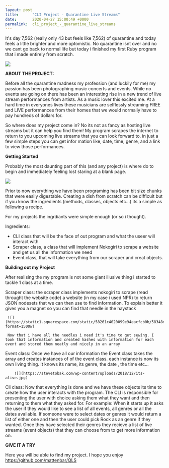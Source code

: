 ```yaml
---
layout: post
title:      "CLI Project - Quarantine Live Streams"
date:       2020-04-27 15:00:49 +0000
permalink:  cli_project_-_quarantine_live_streams
---
```



It's day 7,562 (really only 43 but feels like 7,562) of quarantine and today feels a little brighter and more optomistic. No quarantine isnt over and no we cant go back to normal life but today i finished my first Ruby program that i made entirely from scratch.

![](https://i.chzbgr.com/full/2590969088/hF77B983F/i-can-see-the-light)

**ABOUT THE PROJECT:**

Before all the quarantine madness my profession (and luckily for me) my passion has been photographing music concerts and events. While no events are going on there has been an interesting rise in a new trend of live stream performances from artists. As a music lover this excited me. At a hard time in everyones lives these musicians are selflessly streaming FREE and LIVE performances from their homes that we would normally have to pay hundreds of dollars for.

So where does my project come in? No its not as fancy as hosting live streams but it can help you find them! My program scrapes the internet to return to you upcoming live streams that you can look forward to. in just a few simple steps you can get infor mation like, date, time, genre, and a link to view those performances.

**Getting Started**

Probably the most daunting part of this (and any project) is where do to begin and immediately feeling lost staring at a blank page.

![](https://miro.medium.com/max/1400/1*6vFBPhHBK_vva5nOoGEwcw.png)

Prior to now everything we have been programing has been bit size chunks that were easily digestable. Creating a dish from scratch can be difficult but if you know the ingredients (methods, classes, objects etc...) its a simple as following a recipe.

For my projects the ingrdiants were simple enough (or so i thought).

Ingredients: 
  - CLI class that will be the face of out program and what the useer will interact with
  - Scraper class, a class that will implement Nokogiri to scrape a website and get us all the information we need
  - Event class, that will take everything from our scraper and creat objects.


**Building out my Project**

After realising the my program is not some giant illusive thing i started to tackle 1 class at a time.

Scraper class:
   the scraper class implements nokogiri to scrape (read throught the website code) a website (in my case i used NPR) to return  JSON nodesets that we can then use to find information. To explain better it gives you a magnet so you can find that needle in the haystack
	 
	 ![](https://static1.squarespace.com/static/58261c4020099e94eacfcb0b/58348de54402438234b94ec4/5d8b7312c0a64117821c27ac/1569506079215/haymagnet1500w.jpg?format=1500w)
	 
	 Now that i have all the needles i need it's time to get sewing. I took that information and created hashes with information for each event and stored them neatly and nicely in an array
	 
	 
Event class:
    Once we have all our information the Event class takes the array and creates instances of of the event class. each instance is now its own living thing. It knows its name, its genre, the date , the time etc...
		
		![](https://stevetobak.com/wp-content/uploads/2018/12/its-alive.jpg)
		
Cli class:
    Now that everything is done and we have these objects its time to create how the user interacts with the program. The CLI is responsible for presenting the user with choice asking them what they want and then returning to them what they asked for.
		For example: When it starts up it asks the user if they would like to see a list of all events, all genres or all the dates available. If someone were to select dates or genres it would return a list of either one and then the user could pick Rock as an genre if they wanted. Once they have selected their genres they recieve a list of live streams (event objects) that they can choose from to get more information on.
		
**GIVE IT A TRY**

Here you will be able to find my project. I hope you enjoy https://github.com/mattenbar/QLS

